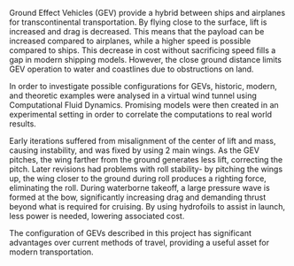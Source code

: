 Ground Effect Vehicles (GEV) provide a hybrid between ships and airplanes for transcontinental transportation. By flying close to the surface, lift is increased and drag is decreased. This means that the payload can be increased compared to airplanes, while a higher speed is possible compared to ships. This decrease in cost without sacrificing speed fills a gap in modern shipping models. However, the close ground distance limits GEV operation to water and coastlines due to obstructions on land.

In order to investigate possible configurations for GEVs, historic, modern, and theoretic examples were analysed in a virtual wind tunnel using Computational Fluid Dynamics. Promising models were then created in an experimental setting in order to correlate the computations to real world results. 

Early iterations suffered from misalignment of the center of lift and mass, causing instability, and was fixed by using 2 main wings. As the GEV pitches, the wing farther from the ground generates less lift, correcting the pitch. Later revisions had problems with roll stability- by pitching the wings up, the wing closer to the ground during roll produces a righting force, eliminating the roll. During waterborne takeoff, a large pressure wave is formed at the bow, significantly increasing drag and demanding thrust beyond what is required for cruising. By using hydrofoils to assist in launch, less power is needed, lowering associated cost.

The configuration of GEVs described in this project has significant advantages over current methods of travel, providing a useful asset for modern transportation.
